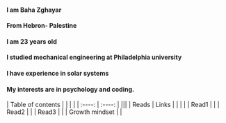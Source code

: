 

#### I am Baha Zghayar
#### From Hebron- Palestine
#### I am 23 years old
#### I studied mechanical engineering at Philadelphia university
#### I have experience in solar systems
#### My interests are in psychology and coding.


 
|         Table of contents     |
|                 |             |
|      :----:     |    :----:   |
|||
|   Reads         |    Links    |
|                 |             | 
|   Read1         |             |
|   Read2         |             |
|   Read3         |             |
| Growth mindset  |             | 

